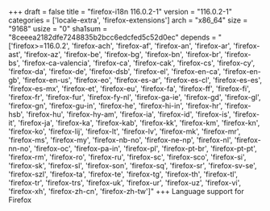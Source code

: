 +++
draft = false
title = "firefox-i18n 116.0.2-1"
version = "116.0.2-1"
categories = ['locale-extra', 'firefox-extensions']
arch = "x86_64"
size = "9168"
usize = "0"
sha1sum = "8ceeea2182dfe7248835b2bcc6edcfed5c52d0ec"
depends = "['firefox>=116.0.2', 'firefox-ach', 'firefox-af', 'firefox-an', 'firefox-ar', 'firefox-ast', 'firefox-az', 'firefox-be', 'firefox-bg', 'firefox-bn', 'firefox-br', 'firefox-bs', 'firefox-ca-valencia', 'firefox-ca', 'firefox-cak', 'firefox-cs', 'firefox-cy', 'firefox-da', 'firefox-de', 'firefox-dsb', 'firefox-el', 'firefox-en-ca', 'firefox-en-gb', 'firefox-en-us', 'firefox-eo', 'firefox-es-ar', 'firefox-es-cl', 'firefox-es-es', 'firefox-es-mx', 'firefox-et', 'firefox-eu', 'firefox-fa', 'firefox-ff', 'firefox-fi', 'firefox-fr', 'firefox-fur', 'firefox-fy-nl', 'firefox-ga-ie', 'firefox-gd', 'firefox-gl', 'firefox-gn', 'firefox-gu-in', 'firefox-he', 'firefox-hi-in', 'firefox-hr', 'firefox-hsb', 'firefox-hu', 'firefox-hy-am', 'firefox-ia', 'firefox-id', 'firefox-is', 'firefox-it', 'firefox-ja', 'firefox-ka', 'firefox-kab', 'firefox-kk', 'firefox-km', 'firefox-kn', 'firefox-ko', 'firefox-lij', 'firefox-lt', 'firefox-lv', 'firefox-mk', 'firefox-mr', 'firefox-ms', 'firefox-my', 'firefox-nb-no', 'firefox-ne-np', 'firefox-nl', 'firefox-nn-no', 'firefox-oc', 'firefox-pa-in', 'firefox-pl', 'firefox-pt-br', 'firefox-pt-pt', 'firefox-rm', 'firefox-ro', 'firefox-ru', 'firefox-sc', 'firefox-sco', 'firefox-si', 'firefox-sk', 'firefox-sl', 'firefox-son', 'firefox-sq', 'firefox-sr', 'firefox-sv-se', 'firefox-szl', 'firefox-ta', 'firefox-te', 'firefox-tg', 'firefox-th', 'firefox-tl', 'firefox-tr', 'firefox-trs', 'firefox-uk', 'firefox-ur', 'firefox-uz', 'firefox-vi', 'firefox-xh', 'firefox-zh-cn', 'firefox-zh-tw']"
+++
Language support for Firefox